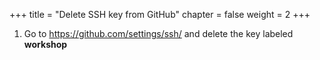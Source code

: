 +++
title = "Delete SSH key from GitHub"
chapter = false
weight = 2
+++

1. Go to https://github.com/settings/ssh/ and delete the key labeled **workshop**
